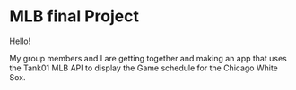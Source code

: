 # MLB final Project

Hello!

My group members and I are getting together and making an app that uses the Tank01 MLB API to display the Game schedule for the Chicago White Sox. 
